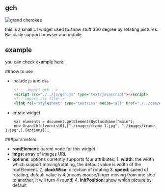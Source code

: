 ## gch
 ![grand cherokee](http://www.jeep.com/assets/images/vehicles/2015/grand-cherokee/vlp/mod-hero/Jeep_2014_header.png)
 
 this is a small UI widget used to show stuff 360 degree by rotating pictures. Basically support browser and mobile.

## example
you can check example [here](https://rawgit.com/jiawang1/gch/master/example/index.html)

##how to use
- include js and css
```html
	<!--  import gch -->
	<script src="./../js/gch.js" type="text/javascript"></script>
	<!-- import css file-->
	<link rel="stylesheet" type="text/css" media="all" href="./../css/gch.css"/>
```
- create widget
```code
    var elements = document.getElementsByClassName("main");
    new GrandCh(elements[0],["./images/frame-1.jpg", "./images/frame-1.jpg",],{options});
```
###parameters
- **rootElement**: parent node for this widget
- **imgs**: array of images URL
- **options**: options currently supports four attributes:
      1. **width**: the width which support moving/rotating, the default value is width of the rootElement.
      2. **clockWise**: direction of rotating
      3. **speed**: speed of rotating, default value is 4.(means mouse/finger moving from one side to another, it will turn 4 round)
      4. **initPosition**: show which picture by default

  
